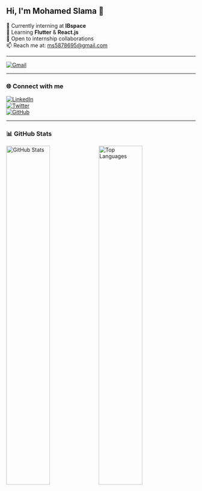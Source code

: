 ## Hi, I'm Mohamed Slama 👋

🔭 Currently interning at **IBspace**  
🌱 Learning **Flutter** & **React.js**  
👯 Open to internship collaborations  
📫 Reach me at: [ms5878695@gmail.com](mailto:ms5878695@gmail.com)

---

[![Gmail](https://img.icons8.com/color/48/000000/gmail--v1.png)](mailto:ms5878695@gmail.com)

---

### 🌐 Connect with me

[![LinkedIn](https://img.icons8.com/color/48/000000/linkedin.png)](https://www.linkedin.com/in/your-linkedin-profile)  
[![Twitter](https://img.icons8.com/color/48/000000/twitter--v1.png)](https://twitter.com/your-twitter-handle)  
[![GitHub](https://img.icons8.com/material-outlined/48/000000/github.png)](https://github.com/slama-mohamed)

---

### 📊 GitHub Stats

<p float="left">
  <img src="https://github-readme-stats.vercel.app/api?username=slama-mohamed&show_icons=true&hide_title=true&count_private=true&hide=prs&theme=radical" alt="GitHub Stats" width="48%" />
  <img src="https://github-readme-stats.vercel.app/api/top-langs/?username=slama-mohamed&layout=compact&langs_count=6&theme=radical" alt="Top Languages" width="48%" />
</p>
